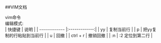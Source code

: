 ##VIM文档

vim命令  
编辑模式:  
| 快捷键        | 说明          |
| ------------- |:-------------:|
| yy            | 复制当前行     |
| p             | 把yy复制的行粘贴到当前行      |
| u 	        | 回撤      |
| ctrl + r      | 撤销回撤      |
| :n            | :2 定位到第二行      |
